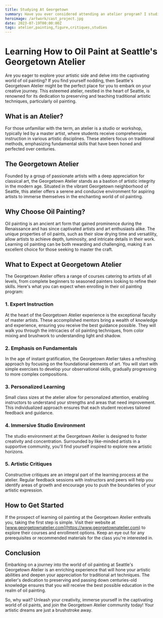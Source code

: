 ```yaml
---
title: Studying At Georgetown
summary: Have you ever considered attending an atelier program? I studied imaginative realism at Georgetown Atelier. My thoughts on the atlier experience...
heroimage: /artwork/cast_project.jpg
date: 2023-07-19T00:00:00Z
tags: atelier,painting,figure,critiques,studies
---
```


# Learning How to Oil Paint at Seattle's Georgetown Atelier

Are you eager to explore your artistic side and delve into the captivating world of oil painting? If you find yourself nodding, then Seattle's Georgetown Atelier might be the perfect place for you to embark on your creative journey. This esteemed atelier, nestled in the heart of Seattle, is renowned for its dedication to preserving and teaching traditional artistic techniques, particularly oil painting.

## What is an Atelier?

For those unfamiliar with the term, an atelier is a studio or workshop, typically led by a master artist, where students receive comprehensive instruction in various artistic disciplines. These ateliers focus on traditional methods, emphasizing fundamental skills that have been honed and perfected over centuries.

## The Georgetown Atelier

Founded by a group of passionate artists with a deep appreciation for classical art, the Georgetown Atelier stands as a bastion of artistic integrity in the modern age. Situated in the vibrant Georgetown neighborhood of Seattle, this atelier offers a serene and conducive environment for aspiring artists to immerse themselves in the enchanting world of oil painting.

## Why Choose Oil Painting?

Oil painting is an ancient art form that gained prominence during the Renaissance and has since captivated artists and art enthusiasts alike. The unique properties of oil paints, such as their slow drying time and versatility, allow artists to achieve depth, luminosity, and intricate details in their work. Learning oil painting can be both rewarding and challenging, making it an excellent choice for those seeking to master the craft.

## What to Expect at Georgetown Atelier

The Georgetown Atelier offers a range of courses catering to artists of all levels, from complete beginners to seasoned painters looking to refine their skills. Here's what you can expect when enrolling in their oil painting program:

### 1. Expert Instruction

At the heart of the Georgetown Atelier experience is the exceptional faculty of master artists. These accomplished mentors bring a wealth of knowledge and experience, ensuring you receive the best guidance possible. They will walk you through the intricacies of oil painting techniques, from color mixing and brushwork to understanding light and shadow.

### 2. Emphasis on Fundamentals

In the age of instant gratification, the Georgetown Atelier takes a refreshing approach by focusing on the foundational elements of art. You will start with simple exercises to develop your observational skills, gradually progressing to more complex compositions.

### 3. Personalized Learning

Small class sizes at the atelier allow for personalized attention, enabling instructors to understand your strengths and areas that need improvement. This individualized approach ensures that each student receives tailored feedback and guidance.

### 4. Immersive Studio Environment

The studio environment at the Georgetown Atelier is designed to foster creativity and concentration. Surrounded by like-minded artists in a supportive community, you'll find yourself inspired to explore new artistic horizons.

### 5. Artistic Critiques

Constructive critiques are an integral part of the learning process at the atelier. Regular feedback sessions with instructors and peers will help you identify areas of growth and encourage you to push the boundaries of your artistic expression.

## How to Get Started

If the prospect of learning oil painting at the Georgetown Atelier enthralls you, taking the first step is simple. Visit their website at [www.georgetownatelier.com](https://www.georgetownatelier.com) to explore their courses and enrollment options. Keep an eye out for any prerequisites or recommended materials for the class you're interested in.

## Conclusion

Embarking on a journey into the world of oil painting at Seattle's Georgetown Atelier is an enriching experience that will hone your artistic abilities and deepen your appreciation for traditional art techniques. The atelier's dedication to preserving and passing down centuries-old knowledge ensures that you will receive the best possible education in the realm of oil painting.

So, why wait? Unleash your creativity, immerse yourself in the captivating world of oil paints, and join the Georgetown Atelier community today! Your artistic dreams are just a brushstroke away.
